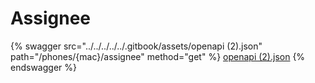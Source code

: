 # Assignee

{% swagger src="../../../../../.gitbook/assets/openapi (2).json" path="/phones/{mac}/assignee" method="get" %}
[openapi (2).json](<../../../../../.gitbook/assets/openapi (2).json>)
{% endswagger %}
